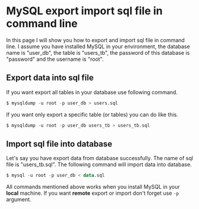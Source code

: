 # MySQL export import sql file in command line
In this page I will show you how to export and import sql file in command line. I assume you have installed MySQL in 
your environment, the database name is "user_db", the table is "users_tb", the password of this database is "password" and the username is "root".

## Export data into sql file

If you want export all tables in your database use following command.
```sql
$ mysqldump -u root -p user_db > users.sql
```
If you want only export a specific table (or tables) you can do like this.
```sql
$ mysqldump -u root -p user_db users_tb > users_tb.sql
```

## Import sql file into database 

Let's say you have export data from database successfully. The name of sql file is "users_tb.sql". The following command
will import data into database.
```sql
$ mysql -u root -p user_db < data.sql
```

All commands mentioned above works when you install MySQL in your **local** machine. If you want **remote** export or import
don't forget use `-p` argument.
